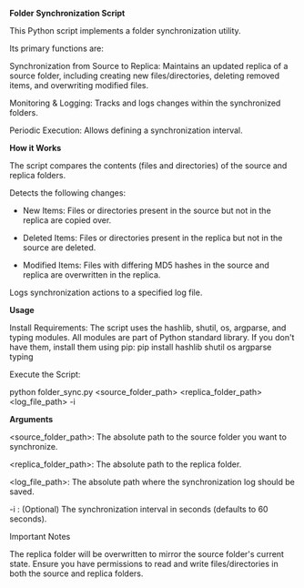 **Folder Synchronization Script**

This Python script implements a folder synchronization utility. 

Its primary functions are:

Synchronization from Source to Replica: Maintains an updated replica of a source folder, including creating new files/directories, deleting removed items, and overwriting modified files.

Monitoring & Logging: Tracks and logs changes within the synchronized folders.

Periodic Execution: Allows defining a synchronization interval.


**How it Works**

The script compares the contents (files and directories) of the source and replica folders.

Detects the following changes:

  - New Items: Files or directories present in the source but not in the replica are copied over.
  
  - Deleted Items: Files or directories present in the replica but not in the source are deleted.
  
  - Modified Items: Files with differing MD5 hashes in the source and replica are overwritten in the replica.
  
Logs synchronization actions to a specified log file.

**Usage**

Install Requirements: The script uses the hashlib, shutil, os, argparse, and typing modules. All modules are part of Python standard library. If you don't have them, install them using pip: pip install hashlib shutil os argparse typing

Execute the Script:

python folder_sync.py <source_folder_path> <replica_folder_path> <log_file_path> -i <interval>

**Arguments**

<source_folder_path>: The absolute path to the source folder you want to synchronize.

<replica_folder_path>: The absolute path to the replica folder.

<log_file_path>: The absolute path where the synchronization log should be saved.

-i <interval>: (Optional) The synchronization interval in seconds (defaults to 60 seconds).


Important Notes

The replica folder will be overwritten to mirror the source folder's current state.
Ensure you have permissions to read and write files/directories in both the source and replica folders.
